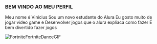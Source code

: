 ### BEM VINDO AO MEU PERFIL ###

Meu nome é Vinicius
Sou um novo  estudante do Alura
Eu gosto muito de jogar video game e 
Desenvolver jogos que o alura expliaca como fazer 
É bem divertido fazer jogos

![FortniteFortniteDanceGIF](https://github.com/user-attachments/assets/313a8705-e099-4e58-9122-39fdae0126dd)
